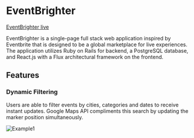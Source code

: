 # EventBrighter

[EventBrighter live][heroku]

[heroku]: http://www.google.com

EventBrighter is a single-page full stack web application inspired by Eventbrite that is designed to be a global marketplace for live experiences. The application utilizes Ruby on Rails for backend, a PostgreSQL database, and React.js with a Flux architectural framework on the frontend.

## Features

### Dynamic Filtering

Users are able to filter events by cities, categories and dates to receive instant updates. Google Maps API compliments this search by updating the marker position simultaneously. 

![Example1](./assets/images/github_example1.png)
